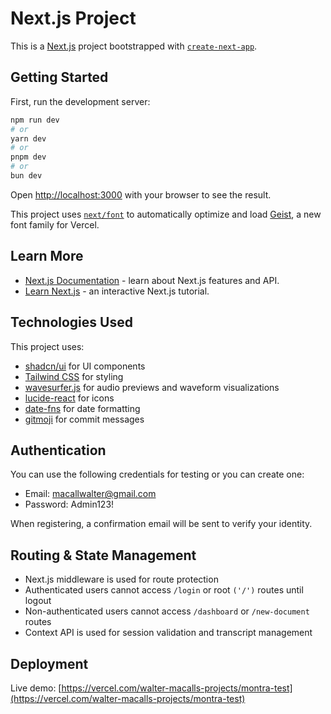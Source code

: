 # Next.js Project

This is a [Next.js](https://nextjs.org) project bootstrapped with [`create-next-app`](https://nextjs.org/docs/app/api-reference/cli/create-next-app).

## Getting Started

First, run the development server:

```bash
npm run dev
# or
yarn dev
# or
pnpm dev
# or
bun dev
```

Open [http://localhost:3000](http://localhost:3000) with your browser to see the result.

This project uses [`next/font`](https://nextjs.org/docs/app/building-your-application/optimizing/fonts) to automatically optimize and load [Geist](https://vercel.com/font), a new font family for Vercel.

## Learn More

- [Next.js Documentation](https://nextjs.org/docs) - learn about Next.js features and API.
- [Learn Next.js](https://nextjs.org/learn) - an interactive Next.js tutorial.

## Technologies Used

This project uses:

- [shadcn/ui](https://ui.shadcn.com/) for UI components
- [Tailwind CSS](https://tailwindcss.com/) for styling
- [wavesurfer.js](https://wavesurfer-js.org/) for audio previews and waveform visualizations
- [lucide-react](https://lucide.dev/) for icons
- [date-fns](https://date-fns.org/) for date formatting
- [gitmoji](https://gitmoji.dev/) for commit messages

## Authentication

You can use the following credentials for testing or you can create one:

- Email: macallwalter@gmail.com
- Password: Admin123!

When registering, a confirmation email will be sent to verify your identity.

## Routing & State Management

- Next.js middleware is used for route protection
- Authenticated users cannot access `/login` or root `('/')` routes until logout
- Non-authenticated users cannot access `/dashboard` or `/new-document` routes
- Context API is used for session validation and transcript management

## Deployment

Live demo: [https://vercel.com/walter-macalls-projects/montra-test](https://vercel.com/walter-macalls-projects/montra-test)
